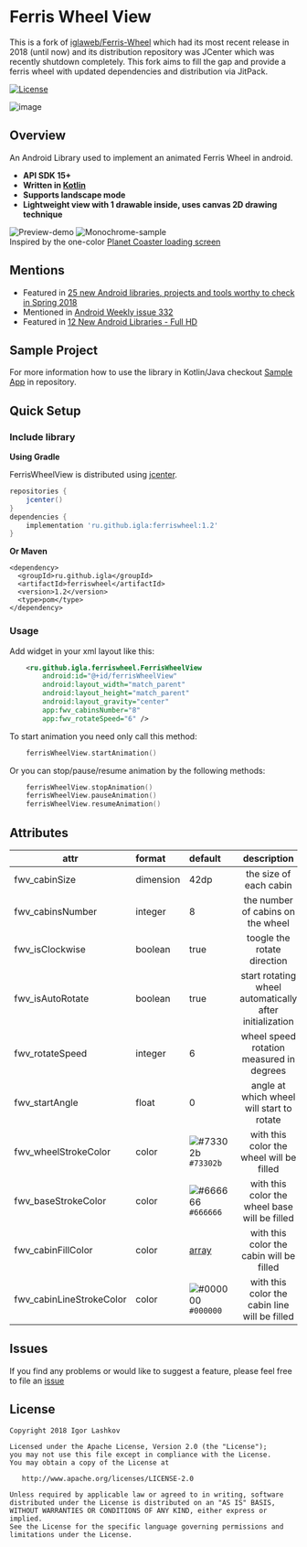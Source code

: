 # Ferris Wheel View

This is a fork of [iglaweb/Ferris-Wheel](https://github.com/iglaweb/Ferris-Wheel) which had its most
recent release in 2018 (until now) and its distribution repository was JCenter which was recently
shutdown completely. This fork aims to fill the gap and provide a ferris wheel with updated
dependencies and distribution via JitPack.

[![License](https://img.shields.io/badge/license-Apache%202-4EB1BA.svg?style=flat-square)](https://www.apache.org/licenses/LICENSE-2.0.html)

![image](/art/logo.png)


## Overview

An Android Library used to implement an animated Ferris Wheel in android.

- **API SDK 15+**
- **Written in [Kotlin](https://kotlinlang.org)**
- **Supports landscape mode**
- **Lightweight view with 1 drawable inside, uses canvas 2D drawing technique**

![Preview-demo](/art/preview_demo.gif "Preview demo")  ![Monochrome-sample](/art/preview_demo_monochrome.gif "Monochrome sample")<br />
Inspired by the one-color [Planet Coaster loading screen](https://youtu.be/5zHhW5TLW2s)

## Mentions

* Featured in [25 new Android libraries, projects and tools worthy to check in Spring 2018](https://medium.com/@mmbialas/25-new-android-libraries-projects-and-tools-worthy-to-check-in-spring-2018-68e3c5e93568)
* Mentioned in [Android Weekly issue 332](http://androidweekly.net/issues/issue-322)
* Featured in [12 New Android Libraries - Full HD](https://www.youtube.com/watch?v=22k5uak4yYg)

## Sample Project

For more information how to use the library in Kotlin/Java checkout [Sample App](https://github.com/iglaweb/Ferris-Wheel/tree/master/sample/) in repository.


## Quick Setup

### Include library

**Using Gradle**

FerrisWheelView is distributed using [jcenter](https://bintray.com/iglaweb/maven/Ferris-Wheel).
``` gradle
repositories { 
    jcenter()
}
dependencies {
    implementation 'ru.github.igla:ferriswheel:1.2'
}
```

**Or Maven**

``` maven
<dependency>
  <groupId>ru.github.igla</groupId>
  <artifactId>ferriswheel</artifactId>
  <version>1.2</version>
  <type>pom</type>
</dependency>
```

### Usage
Add widget in your xml layout like this:

```xml
    <ru.github.igla.ferriswheel.FerrisWheelView
        android:id="@+id/ferrisWheelView"
        android:layout_width="match_parent"
        android:layout_height="match_parent"
        android:layout_gravity="center"
        app:fwv_cabinsNumber="8"
        app:fwv_rotateSpeed="6" />
```


To start animation you need only call this method:

``` kotlin
    ferrisWheelView.startAnimation()
```

Or you can stop/pause/resume animation by the following methods:
``` kotlin
    ferrisWheelView.stopAnimation()
    ferrisWheelView.pauseAnimation()
    ferrisWheelView.resumeAnimation()
```


## Attributes
|attr|format|default|description|
|---|:---|:---|:---:|
|fwv_cabinSize|dimension|42dp|the size of each cabin|
|fwv_cabinsNumber|integer|8|the number of cabins on the wheel|
|fwv_isClockwise|boolean|true|toogle the rotate direction|
|fwv_isAutoRotate|boolean|true|start rotating wheel automatically after initialization|
|fwv_rotateSpeed|integer|6|wheel speed rotation measured in degrees|
|fwv_startAngle|float|0|angle at which wheel will start to rotate|
|fwv_wheelStrokeColor|color|![#73302b](https://placehold.it/15/73302b/000000?text=+) `#73302b`|with this color the wheel will be filled|
|fwv_baseStrokeColor|color| ![#666666](https://placehold.it/15/666666/000000?text=+) `#666666`|with this color the wheel base will be filled|
|fwv_cabinFillColor|color|[array](https://github.com/iglaweb/Ferris-Wheel/blob/master/ferriswheel/src/main/res/values/arrays.xml)|with this color the cabin will be filled|
|fwv_cabinLineStrokeColor|color|![#000000](https://placehold.it/15/000000/000000?text=+) `#000000`|with this color the cabin line will be filled|

Issues
------

If you find any problems or would like to suggest a feature, please
feel free to file an [issue](https://github.com/iglaweb/Ferris-Wheel/issues)

## License

    Copyright 2018 Igor Lashkov

    Licensed under the Apache License, Version 2.0 (the "License");
    you may not use this file except in compliance with the License.
    You may obtain a copy of the License at

       http://www.apache.org/licenses/LICENSE-2.0

    Unless required by applicable law or agreed to in writing, software
    distributed under the License is distributed on an "AS IS" BASIS,
    WITHOUT WARRANTIES OR CONDITIONS OF ANY KIND, either express or implied.
    See the License for the specific language governing permissions and
    limitations under the License.

 [build-status-svg]: https://travis-ci.org/iglaweb/Ferris-Wheel.svg?branch=master
 [build-status-link]: https://travis-ci.org/iglaweb/Ferris-Wheel
 [license-svg]: https://img.shields.io/badge/license-APACHE-lightgrey.svg
 [license-link]: https://github.com/iglaweb/Ferris-Wheel/blob/master/LICENSE

